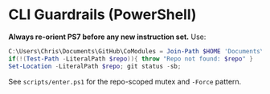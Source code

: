 # CLI Guardrails (PowerShell)

**Always re-orient PS7 before any new instruction set.** Use:

```powershell
C:\Users\Chris\Documents\GitHub\CoModules = Join-Path $HOME 'Documents\GitHub\CoCache'
if(!(Test-Path -LiteralPath $repo)){ throw "Repo not found: $repo" }
Set-Location -LiteralPath $repo; git status -sb;
```

See `scripts/enter.ps1` for the repo-scoped mutex and `-Force` pattern.
